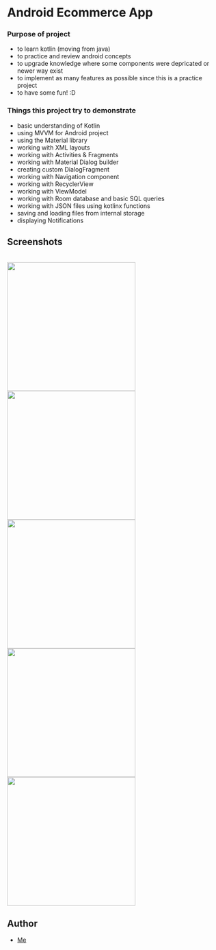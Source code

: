 
# Android Ecommerce App

### Purpose of project
- to learn kotlin (moving from java)
- to practice and review android concepts
- to upgrade knowledge where some components were depricated or newer way exist
- to implement as many features as possible since this is a practice project
- to have some fun! :D

### Things this project try to demonstrate
- basic understanding of Kotlin
- using MVVM for Android project
- using the Material library
- working with XML layouts
- working with Activities & Fragments
- working with Material Dialog builder
- creating custom DialogFragment
- working with Navigation component
- working with RecyclerView
- working with ViewModel
- working with Room database and basic SQL queries
- working with JSON files using kotlinx functions
- saving and loading files from internal storage
- displaying Notifications

## Screenshots
<br/><img src="Documentation/Screenshots/Screenshot_20220522_234519.png" width="300px">
<img src="Documentation/Screenshots/Screenshot_20220522_231736.png" width="300px">
<img src="Documentation/Screenshots/Screenshot_20220522_234620.png" width="300px">
<img src="Documentation/Screenshots/Screenshot_20220522_234707.png" width="300px">
<img src="Documentation/Screenshots/Screenshot_20220522_234644.png" width="300px">

## Author
- [Me](https://www.github.com/leyoncode)
